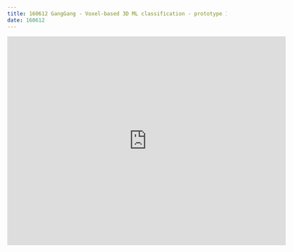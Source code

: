 ```yaml
---
title: 160612 GangGang - Voxel-based 3D ML classification - prototype 1
date: 160612
---
```

<iframe width="640" height="480" src="https://www.youtube.com/embed/pn8yuOofb4U" frameborder="0" allowfullscreen></iframe>

